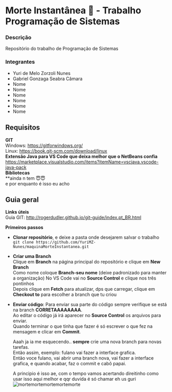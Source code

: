 # Morte Instantânea 👺 - Trabalho Programação de Sistemas

### Descrição

Repositório do trabalho de Programação de Sistemas

### Integrantes

- Yuri de Melo Zorzoli Nunes
- Gabriel Gonzaga Seabra Câmara
- Nome
- Nome
- Nome
- Nome
- Nome
- Nome

## Requisitos

**GIT**  
Windows: https://gitforwindows.org/  
Linux: https://book.git-scm.com/download/linux  
**Extensão Java para VS Code que deixa melhor que o NetBeans confia**  
https://marketplace.visualstudio.com/items?itemName=vscjava.vscode-java-pack  
**Bibliotecas**  
\*\*ainda n tem 😇😇  
e por enquanto é isso eu acho

## Guia geral

**Links úteis**  
Guia GIT: http://rogerdudler.github.io/git-guide/index.pt_BR.html

**Primeiros passos**

- **Clonar repositório**, e deixe a pasta onde desejarem salvar o trabalho
  `git clone https://github.com/YuriMZ-Nunes/maquinaMorteInstantanea.git`
- **Criar uma Branch**  
  Clique em **Branch** na página principal do repositório e clique em **New Branch**  
  Como nome coloque **Branch-seu nome** (deixe padronizado para manter a organização)
  No VS Code vai no **Source Control** e clique nos três pontinhos  
  Depois clique em **Fetch** para atualizar, dps que carregar, clique em **Checkout to** para escolher a branch que tu criou

- **Enviar código**:
  Para enviar sua parte do código sempre verifique se está na branch **CORRETAAAAAAAA**.  
  Ao editar o código já irá aparecer no **Source Control** os arquivos para enviar.  
  Quando terminar o que tinha que fazer é só escrever o que fez na mensagem e clicar em **Commit**.

  Aaah ja ia me esquecendo.. **sempre** crie uma nova branch para novas tarefas.  
  Então assim, exemplo: fulano vai fazer a interface grafica.  
  Então voce fulano, vai abrir uma branch nova, vai fazer a interface grafica, e quando acabar, faz o commit e cabô papai.

  A principio é isso ae, com o tempo vamos acertando direitinho como usar isso aqui melhor e qqr duvida é só chamar eh us guri  
  ![mortemortemortemortemorte](https://i.pinimg.com/1200x/f7/c3/ca/f7c3ca6460fbc7112026e502993ac2f0.jpg)
